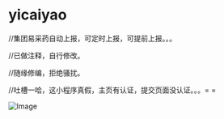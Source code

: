 # yicaiyao

//集团易采药自动上报，可定时上报，可提前上报。。。

//已做注释，自行修改。

//随缘修编，拒绝骚扰。

//吐槽一哈，这小程序真假，主页有认证，提交页面没认证。。。= =

![Image](https://s3.bmp.ovh/imgs/2022/04/10/c6f5dce6e63f8f97.png)
